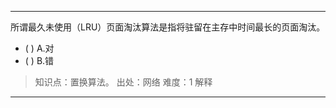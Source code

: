 ---
所谓最久未使用（LRU）页面淘汰算法是指将驻留在主存中时间最长的页面淘汰。
- ( ) A.对 
- ( ) B.错

> 知识点：置换算法。
> 出处：网络
> 难度：1
> 解释

---